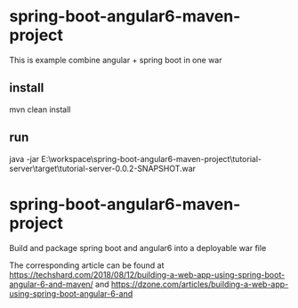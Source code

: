 # spring-boot-angular6-maven-project
This is example combine angular + spring boot in one war    
## install    
mvn clean install    
## run    
java -jar E:\workspace\spring-boot-angular6-maven-project\tutorial-server\target\tutorial-server-0.0.2-SNAPSHOT.war

# spring-boot-angular6-maven-project
Build and package spring boot and angular6 into a deployable war file

The corresponding article can be found at https://techshard.com/2018/08/12/building-a-web-app-using-spring-boot-angular-6-and-maven/ and https://dzone.com/articles/building-a-web-app-using-spring-boot-angular-6-and
